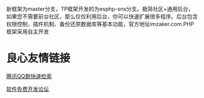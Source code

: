 新框架为master分支，TP框架开发的为esphp-sns分支。极简社区+通用后台，如果您不需要前台社区，那么仅仅利用后台，你可以快速扩展很多程序。后台包含权限控制，插件机制、备份还原数据库等基本功能，官方地址imzaker.com.PHP框架采用自主开发

 # 良心友情链接

[腾讯QQ群快速检索](http://u.720life.cn/s/8cf73f7c)

[软件免费开发论坛](http://u.720life.cn/s/bbb01dc0)
